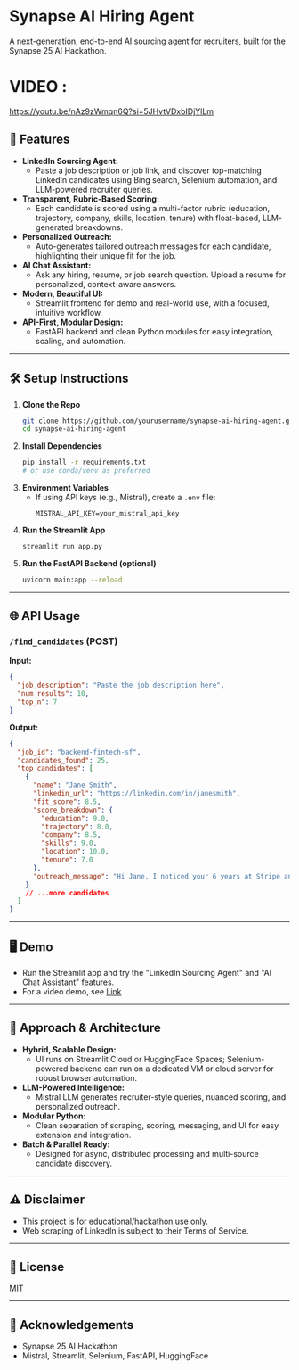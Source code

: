 # Synapse AI Hiring Agent

A next-generation, end-to-end AI sourcing agent for recruiters, built for the Synapse 25 AI Hackathon.

# VIDEO :
https://youtu.be/nAz9zWmqn6Q?si=5JHvtVDxbIDjYlLm
 
## 🚀 Features

- **LinkedIn Sourcing Agent:**
  - Paste a job description or job link, and discover top-matching LinkedIn candidates using Bing search, Selenium automation, and LLM-powered recruiter queries.
- **Transparent, Rubric-Based Scoring:**
  - Each candidate is scored using a multi-factor rubric (education, trajectory, company, skills, location, tenure) with float-based, LLM-generated breakdowns.
- **Personalized Outreach:**
  - Auto-generates tailored outreach messages for each candidate, highlighting their unique fit for the job.
- **AI Chat Assistant:**
  - Ask any hiring, resume, or job search question. Upload a resume for personalized, context-aware answers.
- **Modern, Beautiful UI:**
  - Streamlit frontend for demo and real-world use, with a focused, intuitive workflow.
- **API-First, Modular Design:**
  - FastAPI backend and clean Python modules for easy integration, scaling, and automation.

---

## 🛠️ Setup Instructions

1. **Clone the Repo**
   ```bash
   git clone https://github.com/yourusername/synapse-ai-hiring-agent.git
   cd synapse-ai-hiring-agent
   ```
2. **Install Dependencies**
   ```bash
   pip install -r requirements.txt
   # or use conda/venv as preferred
   ```
3. **Environment Variables**
   - If using API keys (e.g., Mistral), create a `.env` file:
     ```
     MISTRAL_API_KEY=your_mistral_api_key
     ```
4. **Run the Streamlit App**
   ```bash
   streamlit run app.py
   ```
5. **Run the FastAPI Backend (optional)**
   ```bash
   uvicorn main:app --reload
   ```

---

## 🌐 API Usage

### `/find_candidates` (POST)

**Input:**
```json
{
  "job_description": "Paste the job description here",
  "num_results": 10,
  "top_n": 7
}
```
**Output:**
```json
{
  "job_id": "backend-fintech-sf",
  "candidates_found": 25,
  "top_candidates": [
    {
      "name": "Jane Smith",
      "linkedin_url": "https://linkedin.com/in/janesmith",
      "fit_score": 8.5,
      "score_breakdown": {
        "education": 9.0,
        "trajectory": 8.0,
        "company": 8.5,
        "skills": 9.0,
        "location": 10.0,
        "tenure": 7.0
      },
      "outreach_message": "Hi Jane, I noticed your 6 years at Stripe and expertise in Python..."
    }
    // ...more candidates
  ]
}
```

---

## 🖥️ Demo

- Run the Streamlit app and try the "LinkedIn Sourcing Agent" and "AI Chat Assistant" features.
- For a video demo, see [Link](https://youtu.be/nAz9zWmqn6Q?si=5JHvtVDxbIDjYlLm)

---

## 🤖 Approach & Architecture

- **Hybrid, Scalable Design:**
  - UI runs on Streamlit Cloud or HuggingFace Spaces; Selenium-powered backend can run on a dedicated VM or cloud server for robust browser automation.
- **LLM-Powered Intelligence:**
  - Mistral LLM generates recruiter-style queries, nuanced scoring, and personalized outreach.
- **Modular Python:**
  - Clean separation of scraping, scoring, messaging, and UI for easy extension and integration.
- **Batch & Parallel Ready:**
  - Designed for async, distributed processing and multi-source candidate discovery.

---

## ⚠️ Disclaimer

- This project is for educational/hackathon use only.
- Web scraping of LinkedIn is subject to their Terms of Service.

---

## 📄 License

MIT

---

## 🙏 Acknowledgements

- Synapse 25 AI Hackathon
- Mistral, Streamlit, Selenium, FastAPI, HuggingFace 
